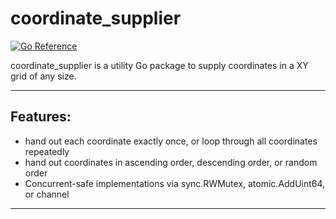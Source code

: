 # coordinate_supplier

[![Go Reference](https://pkg.go.dev/badge/github.com/robkau/coordinate_supplier.svg)](https://pkg.go.dev/github.com/robkau/coordinate_supplier)

coordinate_supplier is a utility Go package to supply coordinates in a XY grid of any size.

----
## Features:
 - hand out each coordinate exactly once, or loop through all coordinates repeatedly
 - hand out coordinates in ascending order, descending order, or random order
 - Concurrent-safe implementations via sync.RWMutex, atomic.AddUint64, or channel
----